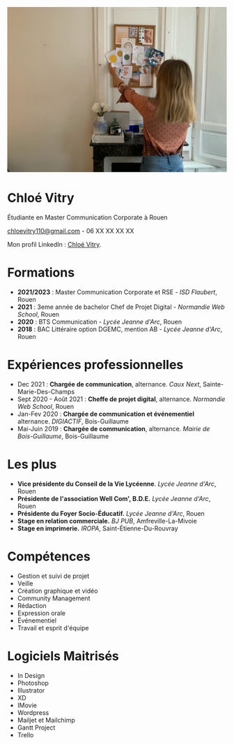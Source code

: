 ![chloe.jpeg](https://github.com/chloevitry/Mon-CV/blob/00de9b2b15fe5cdc17e90181630a58a98d8ccfff/chloe.jpeg "Chloe Vitry.")

# Chloé Vitry
Étudiante en Master Communication Corporate à Rouen

chloevitry110@gmail.com - 06 XX XX XX XX

Mon profil LinkedIn : [Chloé Vitry](https://www.linkedin.com/in/chloé-vitry-91538b177/).

# Formations

* **2021/2023** : Master Communication Corporate et RSE - *ISD Flaubert*, Rouen
* **2021** : 3eme année de bachelor Chef de Projet Digital - *Normandie Web School*, Rouen
* **2020** : BTS Communication - *Lycée Jeanne d'Arc*, Rouen
* **2018** : BAC Littéraire option DGEMC, mention AB - *Lycée Jeanne d'Arc*, Rouen

# Expériences professionnelles
* Dec 2021 : **Chargée de communication**, alternance. *Caux Next*, Sainte-Marie-Des-Champs
* Sept 2020 - Août 2021 : **Cheffe de projet digital**, alternance. *Normandie Web School*, Rouen
* Jan-Fev 2020 : **Chargée de communication et événementiel** alternance. *DIGIACTIF*, Bois-Guillaume
* Mai-Juin 2019 : **Chargée de communication**, alternance. *Mairie de Bois-Guillaume*, Bois-Guillaume

# Les plus
* **Vice présidente du Conseil de la Vie Lycéenne**. *Lycée Jeanne d'Arc*, Rouen
* **Présidente de l'association Well Com', B.D.E.** *Lycée Jeanne d'Arc*, Rouen
* **Présidente du Foyer Socio-Éducatif.** *Lycée Jeanne d'Arc*, Rouen
* **Stage en relation commerciale.** *BJ PUB*, Amfreville-La-Mivoie
* **Stage en imprimerie.** *IROPA*, Saint-Étienne-Du-Rouvray


# Compétences
* Gestion et suivi de projet
* Veille
* Création graphique et vidéo
* Community Management
* Rédaction
* Expression orale
* Événementiel
* Travail et esprit d'équipe

# Logiciels Maitrisés
* In Design
* Photoshop
* Illustrator
* XD
* IMovie
* Wordpress
* Mailjet et Mailchimp
* Gantt Project
* Trello

